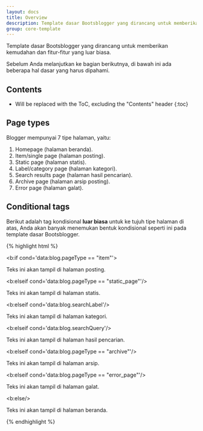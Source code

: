 ```yaml
---
layout: docs
title: Overview
description: Template dasar Bootsblogger yang dirancang untuk memberikan kemudahan dan fitur-fitur yang luar biasa.
group: core-template
---
```


Template dasar Bootsblogger yang dirancang untuk memberikan kemudahan dan fitur-fitur yang luar biasa.

Sebelum Anda melanjutkan ke bagian berikutnya, di bawah ini ada beberapa hal dasar yang harus dipahami.

## Contents

* Will be replaced with the ToC, excluding the "Contents" header
{:toc}

## Page types

Blogger mempunyai 7 tipe halaman, yaitu:

1. Homepage (halaman beranda).
2. Item/single page (halaman posting).
3. Static page (halaman statis).
4. Label/category page (halaman kategori).
5. Search results page (halaman hasil pencarian).
6. Archive page (halaman arsip posting).
7. Error page (halaman galat).

## Conditional tags

Berikut adalah tag kondisional **luar biasa** untuk ke tujuh tipe halaman di atas, Anda akan banyak menemukan bentuk kondisional seperti ini pada template dasar Bootsblogger.

{% highlight html %}
<!-- Item/single page -->
<b:if cond='data:blog.pageType == &quot;item&quot;'>
  <p>Teks ini akan tampil di halaman posting.</p>

<!-- Static page -->
<b:elseif cond='data:blog.pageType == &quot;static_page&quot;'/>
  <p>Teks ini akan tampil di halaman statis.</p>

  <!-- Label/category page -->
<b:elseif cond='data:blog.searchLabel'/>
  <p>Teks ini akan tampil di halaman kategori.</p>

<!-- Search results page -->
<b:elseif cond='data:blog.searchQuery'/>
  <p>Teks ini akan tampil di halaman hasil pencarian.</p>

<!-- Archive page -->
<b:elseif cond='data:blog.pageType == &quot;archive&quot;'/>
  <p>Teks ini akan tampil di halaman arsip.</p>

<!-- Error page -->
<b:elseif cond='data:blog.pageType == &quot;error_page&quot;'/>
  <p>Teks ini akan tampil di halaman galat.</p>

<!-- Homepage -->
<b:else/>
  <p>Teks ini akan tampil di halaman beranda.</p>
</b:if>
{% endhighlight %}
